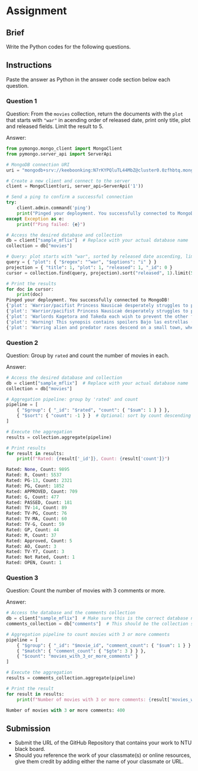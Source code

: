 # Assignment

## Brief

Write the Python codes for the following questions.

## Instructions

Paste the answer as Python in the answer code section below each question.

### Question 1

Question: From the `movies` collection, return the documents with the `plot` that starts with `"war"` in acending order of released date, print only title, plot and released fields. Limit the result to 5.

Answer:

```python
from pymongo.mongo_client import MongoClient
from pymongo.server_api import ServerApi

# MongoDB connection URI
uri = "mongodb+srv://keeboonking:N7rKYPQluTL44MbZ@cluster0.0zfhbtq.mongodb.net/?retryWrites=true&w=majority&appName=Cluster0"

# Create a new client and connect to the server
client = MongoClient(uri, server_api=ServerApi('1'))

# Send a ping to confirm a successful connection
try:
    client.admin.command('ping')
    print("Pinged your deployment. You successfully connected to MongoDB!")
except Exception as e:
    print(f"Ping failed: {e}")

# Access the desired database and collection
db = client["sample_mflix"]  # Replace with your actual database name
collection = db["movies"]

# Query: plot starts with "war", sorted by released date ascending, limited to 5 results
query = { "plot": { "$regex": "^war", "$options": "i" } }
projection = { "title": 1, "plot": 1, "released": 1, "_id": 0 }
cursor = collection.find(query, projection).sort("released", 1).limit(5)

# Print the results
for doc in cursor:
    print(doc)
Pinged your deployment. You successfully connected to MongoDB!
{'plot': 'Warrior/pacifist Princess Nausicaè desperately struggles to prevent two warring nations from destroying themselves and their dying planet.', 'title': 'Nausicaè of the Valley of the Wind', 'released': datetime.datetime(1984, 3, 11, 0, 0)}
{'plot': 'Warrior/pacifist Princess Nausicaè desperately struggles to prevent two warring nations from destroying themselves and their dying planet.', 'title': 'Nausicaè of the Valley of the Wind', 'released': datetime.datetime(1984, 3, 11, 0, 0)}
{'plot': 'Warlords Kagetora and Takeda each wish to prevent the other from gaining hegemony in feudal Japan. The two samurai leaders pursue one another across the countryside, engaging in massive ...', 'title': 'Heaven and Earth', 'released': datetime.datetime(1991, 2, 8, 0, 0)}
{'plot': 'Warning! This synopsis contains spoilers Bajo las estrellas (beneath the stars) features the selfish...', 'title': 'Under the Stars', 'released': datetime.datetime(2007, 6, 15, 0, 0)}
{'plot': 'Warring alien and predator races descend on a small town, where unsuspecting residents must band together for any chance of survival.', 'title': 'Aliens vs. Predator: Requiem', 'released': datetime.datetime(2007, 12, 25, 0, 0)}
```

### Question 2

Question: Group by `rated` and count the number of movies in each.

Answer:

```python
# Access the desired database and collection
db = client["sample_mflix"]  # Replace with your actual database name
collection = db["movies"]

# Aggregation pipeline: group by 'rated' and count
pipeline = [
    { "$group": { "_id": "$rated", "count": { "$sum": 1 } } },
    { "$sort": { "count": -1 } }  # Optional: sort by count descending
]

# Execute the aggregation
results = collection.aggregate(pipeline)

# Print results
for result in results:
    print(f"Rated: {result['_id']}, Count: {result['count']}")

Rated: None, Count: 9895
Rated: R, Count: 5537
Rated: PG-13, Count: 2321
Rated: PG, Count: 1852
Rated: APPROVED, Count: 709
Rated: G, Count: 477
Rated: PASSED, Count: 181
Rated: TV-14, Count: 89
Rated: TV-PG, Count: 76
Rated: TV-MA, Count: 60
Rated: TV-G, Count: 59
Rated: GP, Count: 44
Rated: M, Count: 37
Rated: Approved, Count: 5
Rated: AO, Count: 3
Rated: TV-Y7, Count: 3
Rated: Not Rated, Count: 1
Rated: OPEN, Count: 1
```

### Question 3

Question: Count the number of movies with 3 comments or more.

Answer:

```python
# Access the database and the comments collection
db = client["sample_mflix"]  # Make sure this is the correct database name
comments_collection = db["comments"]  # This should be the collection storing comments

# Aggregation pipeline to count movies with 3 or more comments
pipeline = [
    { "$group": { "_id": "$movie_id", "comment_count": { "$sum": 1 } } },
    { "$match": { "comment_count": { "$gte": 3 } } },
    { "$count": "movies_with_3_or_more_comments" }
]

# Execute the aggregation
results = comments_collection.aggregate(pipeline)

# Print the result
for result in results:
    print(f"Number of movies with 3 or more comments: {result['movies_with_3_or_more_comments']}")

Number of movies with 3 or more comments: 400
```

## Submission

- Submit the URL of the GitHub Repository that contains your work to NTU black board.
- Should you reference the work of your classmate(s) or online resources, give them credit by adding either the name of your classmate or URL.
